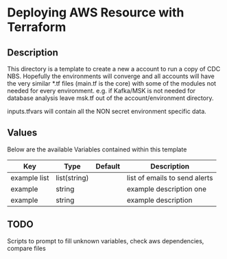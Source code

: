 # Deploying AWS Resource with Terraform

## Description

This directory is a template to create a new a account to run a copy of CDC
NBS.  Hopefully the environments will converge and all accounts will have
the very similar *.tf files (main.tf is the core) with some of the modules
not needed for every environment.  e.g. if Kafka/MSK is not needed for database
analysis leave msk.tf out of the account/environment directory.

inputs.tfvars will contain all the NON secret environment specific data.

## Values

Below are the available Variables contained within this template

| Key | Type | Default | Description |
| -------------- | -------------- | -------------- | -------------- |
example list |  list(string) | | list of emails to send alerts
example | string | | example description one
example | string | | example description


## TODO
Scripts to prompt to fill unknown variables, check aws dependencies,
compare files

